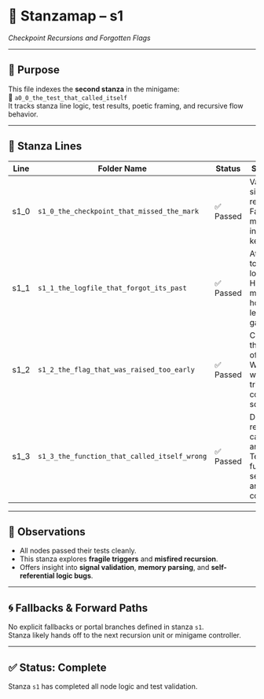<!-- Save to: storybook_primordial_soup/a0_0_genesis_gloop/a0_0_the_cell_that_dreamed_it_had_begun/a0_0_the_test_that_called_itself/taskmaps/stanzamap_s1.md -->

# 🧩 Stanzamap – s1  
*Checkpoint Recursions and Forgotten Flags*

---

## 📜 Purpose  
This file indexes the **second stanza** in the minigame:  
📁 `a0_0_the_test_that_called_itself`  
It tracks stanza line logic, test results, poetic framing, and recursive flow behavior.

---

## 📂 Stanza Lines

| Line | Folder Name                                 | Status     | Summary                                                      |
|------|----------------------------------------------|------------|--------------------------------------------------------------|
| s1_0 | `s1_0_the_checkpoint_that_missed_the_mark`   | ✅ Passed   | Validates signal readiness. Fails on missing or invalid keys. |
| s1_1 | `s1_1_the_logfile_that_forgot_its_past`      | ✅ Passed   | Attempts to parse log data. Handles memory holes and legacy gaps. |
| s1_2 | `s1_2_the_flag_that_was_raised_too_early`    | ✅ Passed   | Checks the timing of flags. Warns when a trigger comes too soon. |
| s1_3 | `s1_3_the_function_that_called_itself_wrong` | ✅ Passed   | Detects recursive call anomalies. Tests function self-calls and corruption. |

---

## 🧠 Observations

- All nodes passed their tests cleanly.
- This stanza explores **fragile triggers** and **misfired recursion**.
- Offers insight into **signal validation**, **memory parsing**, and **self-referential logic bugs**.

---

## 🌀 Fallbacks & Forward Paths

No explicit fallbacks or portal branches defined in stanza `s1`.  
Stanza likely hands off to the next recursion unit or minigame controller.

---

## ✅ Status: Complete  
Stanza `s1` has completed all node logic and test validation.
